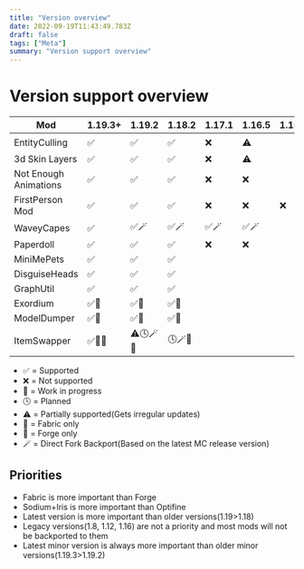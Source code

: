 ```yaml
---
title: "Version overview"
date: 2022-09-19T11:43:49.783Z
draft: false
tags: ["Meta"]
summary: "Version support overview"
---
```

# Version support overview

| Mod                   | 1.19.3+ | 1.19.2 | 1.18.2 | 1.17.1 | 1.16.5 | 1.15.2 | 1.14.4 | 1.12.2 | 1.8.8/9 |
| --------------------- | ------- | ------ | ------ | ------ | ------ | ------ | ------ | ------ | ------- |
| EntityCulling         | ✅       | ✅      | ✅      | ❌      | ⚠️      |        |        | 🕓🔨     | ⚠️🔨      |
| 3d Skin Layers        | ✅       | ✅      | ✅      | ❌      | ⚠️      |        |        | ⚠️🔨     | ⚠️🔨      |
| Not Enough Animations | ✅       | ✅      | ✅      | ❌      | ❌      |        |        |        |         |
| FirstPerson Mod       | ✅       | ✅      | ✅      | ❌      | ❌      | ❌      | ❌      |        |         |
| WaveyCapes            | ✅       | ✅🪄     | ✅🪄     | ✅🪄     | ✅🪄     |        |        | ⚠️🔨     | ⚠️🔨      |
| Paperdoll             | ✅       | ✅      | ✅      | ❌      | ❌      |        |        |        |         |
| MiniMePets            | ✅       | ✅      | ✅      |        |        |        |        |        |         |
| DisguiseHeads         | ✅       | ✅      | ✅      |        |        |        |        |        |         |
| GraphUtil             | ✅       | ✅      | ✅      |        |        |        |        |        |         |
| Exordium              | ✅🧶      | ✅🧶     | ✅🧶     |        |        |        |        |        |         |
| ModelDumper           | ✅🧶      | ✅🧶     | ✅🧶     |        |        |        |        |        |         |
| ItemSwapper           | ✅🚧🧶     | ⚠️🕓🪄🧶   | 🕓🪄🧶    |        |        |        |        |        |         |

- ✅ = Supported
- ❌ = Not supported
- 🚧 = Work in progress
- 🕓 = Planned
- ⚠️ = Partially supported(Gets irregular updates)
- 🧶 = Fabric only
- 🔨 = Forge only
- 🪄 = Direct Fork Backport(Based on the latest MC release version)

## Priorities

- Fabric is more important than Forge
- Sodium+Iris is more important than Optifine
- Latest version is more important than older versions(1.19>1.18)
- Legacy versions(1.8, 1.12, 1.16) are not a priority and most mods will not be backported to them
- Latest minor version is always more important than older minor versions(1.19.3>1.19.2)
